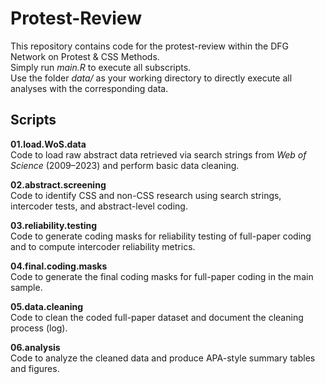 # Protest-Review

This repository contains code for the protest-review within the DFG Network on Protest & CSS Methods.  
Simply run *main.R* to execute all subscripts.  
Use the folder *data/* as your working directory to directly execute all analyses with the corresponding data.

## Scripts

**01.load.WoS.data**  
Code to load raw abstract data retrieved via search strings from *Web of Science* (2009–2023) and perform basic data cleaning.

**02.abstract.screening**  
Code to identify CSS and non-CSS research using search strings, intercoder tests, and abstract-level coding.

**03.reliability.testing**  
Code to generate coding masks for reliability testing of full-paper coding and to compute intercoder reliability metrics.

**04.final.coding.masks**  
Code to generate the final coding masks for full-paper coding in the main sample.

**05.data.cleaning**  
Code to clean the coded full-paper dataset and document the cleaning process (log).

**06.analysis**  
Code to analyze the cleaned data and produce APA-style summary tables and figures.

